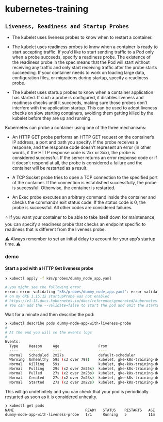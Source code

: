 # kubernetes-training

## `Liveness, Readiness and Startup Probes`

- The kubelet uses liveness probes to know when to restart a container.

- The kubelet uses readiness probes to know when a container is ready to start accepting traffic. If you'd like to start sending traffic to a Pod only when a probe succeeds, specify a readiness probe. The existence of the readiness probe in the spec means that the Pod will start without receiving any traffic and only start receiving traffic after the probe starts succeeding. If your container needs to work on loading large data, configuration files, or migrations during startup, specify a readiness probe.

- The kubelet uses startup probes to know when a container application has started. If such a probe is configured, it disables liveness and readiness checks until it succeeds, making sure those probes don't interfere with the application startup. This can be used to adopt liveness checks on slow starting containers, avoiding them getting killed by the kubelet before they are up and running.

Kubernetes can probe a container using one of the three mechanisms:

- An HTTP GET probe performs an HTTP GET request on the container’s IP address, a port and path you specify. If the probe receives a response, and the response code doesn’t represent an error (in other words, if the HTTP response code is 2xx or 3xx), the probe is considered successful. If the server returns an error response code or if it doesn’t respond at all, the probe is considered a failure and the container will be restarted as a result.

- A TCP Socket probe tries to open a TCP connection to the specified port of the container. If the connection is established successfully, the probe is successful. Otherwise, the container is restarted.

- An Exec probe executes an arbitrary command inside the container and checks the command’s exit status code. If the status code is 0, the probe is successful. All other codes are considered failures.

:star: If you want your container to be able to take itself down for maintenance, you can specify a readiness probe that checks an endpoint specific to readiness that is different from the liveness probe.

:warning: Always remember to set an initial delay to account for your app’s startup time. :warning:

### demo

#### **Start a pod with a HTTP Get liveness probe**

```bash
❯ kubectl apply -f k8s/probes/dummy_node_app.yaml

# you might see the following error
error: error validating "k8s/probes/dummy_node_app.yaml": error validating data: ValidationError(Pod.spec.containers[0]): unknown field "startupProbe" in io.k8s.api.core.v1.Container; if you choose to ignore these errors, turn validation off with --validate=false
# on my GKE 1.15.12 startupProbe was not enabled
# https://v1-15.docs.kubernetes.io/docs/reference/generated/kubernetes-api/v1.15/#container-v1-core
# You can add the --validate=false to start the pod and omit the startupProbe
```

Wait for a minute and then describe the pod:

```bash
❯ kubectl describe pods dummy-node-app-with-liveness-probe
#
# At the end you will se the events logs
#
Events:
  Type     Reason     Age                  From                                                  Message
  ----     ------     ----                 ----                                                  -------
  Normal   Scheduled  2m27s                default-scheduler                                     Successfully assigned chapter2/dummy-node-app-with-liveness-probe to gke-k8s-training-default-pool-3088a1f5-rd72
  Warning  Unhealthy  59s (x3 over 79s)    kubelet, gke-k8s-training-default-pool-3088a1f5-rd72  Liveness probe failed: HTTP probe failed with statuscode: 500
  Normal   Killing    59s                  kubelet, gke-k8s-training-default-pool-3088a1f5-rd72  Container dummy-liveness-probe failed liveness probe, will be restarted
  Normal   Pulling    29s (x2 over 2m25s)  kubelet, gke-k8s-training-default-pool-3088a1f5-rd72  Pulling image "tommystark/dummy-node-app"
  Normal   Pulled     27s (x2 over 2m23s)  kubelet, gke-k8s-training-default-pool-3088a1f5-rd72  Successfully pulled image "tommystark/dummy-node-app"
  Normal   Created    27s (x2 over 2m23s)  kubelet, gke-k8s-training-default-pool-3088a1f5-rd72  Created container dummy-liveness-probe
  Normal   Started    27s (x2 over 2m22s)  kubelet, gke-k8s-training-default-pool-3088a1f5-rd72  Started container dummy-liveness-probe
```


This will go undefinitely and you can check that your pod is periodically restarted as soon as it is considered unhealty.

```bash
❯ kubectl get pods
NAME                                 READY   STATUS    RESTARTS   AGE
dummy-node-app-with-liveness-probe   1/1     Running   5          11m
```
